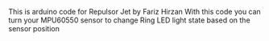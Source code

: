 This is arduino code for Repulsor Jet by Fariz Hirzan
With this code you can turn your MPU60550 sensor to change Ring LED light state based on the sensor position
